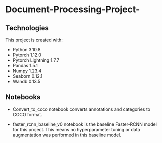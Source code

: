 # Document-Processing-Project-


## Technologies
This project is created with:
- Python 3.10.8
- Pytorch 1.12.0
- Pytorch Lightning 1.7.7
- Pandas 1.5.1
- Numpy 1.23.4
- Seaborn 0.12.1
- Wandb 0.13.5

## Notebooks

- Convert_to_coco notebook converts annotations and categories to COCO format. 

- faster_rcnn_baseline_v0 notebook is the baseline Faster-RCNN model for this project. This means no hyperparameter tuning or data augmentation was performed in this baseline model. 
